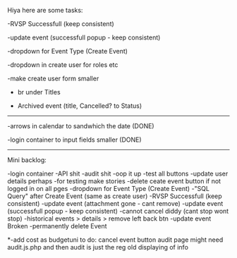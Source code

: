 Hiya here are some tasks:

-RVSP Successfull (keep consistent)

-update event (successfull popup - keep consistent)

-dropdown for Event Type (Create Event)

-dropdown in create user for roles etc

-make create user form smaller

- br under Titles

- Archived event (title, Cancelled? to Status)

--------------------------------------------------------------------------
-arrows in calendar to sandwhich the date (DONE)

-login container to input fields smaller (DONE)

--------------------------------------------------------------------------

Mini backlog:

-login container
-API shit
-audit shit
-oop it up
-test all buttons
-update user details perhaps
-for testing make stories
-delete ceate event button if not logged in on all pges
-dropdown for Event Type (Create Event)
-"SQL Query" after Create Event (same as create user)
-RVSP Successfull (keep consistent)
-update event (attachment gone - cant remove)
-update event (successfull popup - keep consistent)
-cannot cancel  diddy (cant stop wont stop)
-historical events > details > remove left back btn
-update event Broken 
-permanently delete Event

*-add cost as budgetuni to do:
cancel event button
audit page might need audit.js.php and then audit is just the reg old displaying of info

